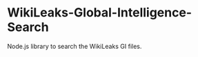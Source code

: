 WikiLeaks-Global-Intelligence-Search
====================================

Node.js library to search the WikiLeaks GI files.
